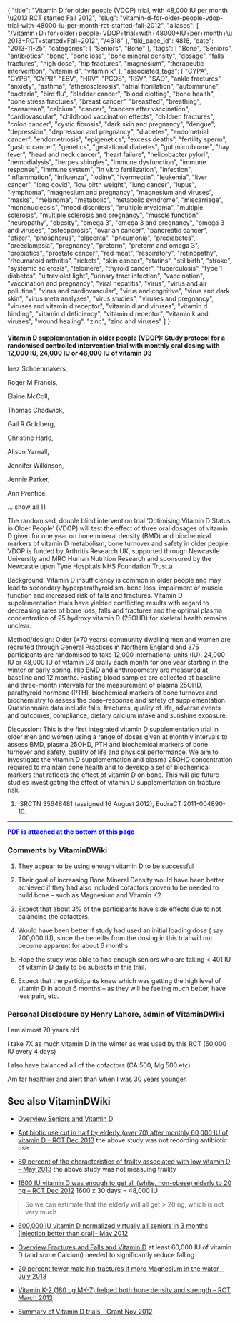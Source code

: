 {
    "title": "Vitamin D for older people (VDOP) trial, with 48,000 IU per month \u2013 RCT started Fall 2012",
    "slug": "vitamin-d-for-older-people-vdop-trial-with-48000-iu-per-month-rct-started-fall-2012",
    "aliases": [
        "/Vitamin+D+for+older+people+VDOP+trial+with+48000+IU+per+month+\u2013+RCT+started+Fall+2012",
        "/4818"
    ],
    "tiki_page_id": 4818,
    "date": "2013-11-25",
    "categories": [
        "Seniors",
        "Bone"
    ],
    "tags": [
        "Bone",
        "Seniors",
        "antibiotics",
        "bone",
        "bone loss",
        "bone mineral density",
        "dosage",
        "falls fractures",
        "high dose",
        "hip fractures",
        "magnesium",
        "therapeutic intervention",
        "vitamin d",
        "vitamin k"
    ],
    "associated_tags": [
        "CYPA",
        "CYPB",
        "CYPR",
        "EBV",
        "HRV",
        "PCOS",
        "RSV",
        "SAD",
        "ankle fractures",
        "anxiety",
        "asthma",
        "atherosclerosis",
        "atrial fibrillation",
        "autoimmune",
        "bacteria",
        "bird flu",
        "bladder cancer",
        "blood clotting",
        "bone health",
        "bone stress fractures",
        "breast cancer",
        "breastfed",
        "breathing",
        "caesarean",
        "calcium",
        "cancer",
        "cancers after vaccination",
        "cardiovascular",
        "childhood vaccination effects",
        "children fractures",
        "colon cancer",
        "cystic fibrosis",
        "dark skin and pregnancy",
        "dengue",
        "depression",
        "depression and pregnancy",
        "diabetes",
        "endometrial cancer",
        "endometriosis",
        "epigenetics",
        "excess deaths",
        "fertility sperm",
        "gastric cancer",
        "genetics",
        "gestational diabetes",
        "gut microbiome",
        "hay fever",
        "head and neck cancer",
        "heart failure",
        "helicobacter pylori",
        "hemodialysis",
        "herpes shingles",
        "immune dysfunction",
        "immune response",
        "immune system",
        "in vitro fertilization",
        "infection",
        "inflammation",
        "influenza",
        "iodine",
        "ivermectin",
        "leukemia",
        "liver cancer",
        "long covid",
        "low birth weight",
        "lung cancer",
        "lupus",
        "lymphoma",
        "magnesium and pregnancy",
        "magnesium and viruses",
        "masks",
        "melanoma",
        "metabolic",
        "metabolic syndrome",
        "miscarriage",
        "mononucleosis",
        "mood disorders",
        "multiple myeloma",
        "multiple sclerosis",
        "multiple sclerosis and pregnancy",
        "muscle function",
        "neuropathy",
        "obesity",
        "omega 3",
        "omega 3 and pregnancy",
        "omega 3 and viruses",
        "osteoporosis",
        "ovarian cancer",
        "pancreatic cancer",
        "pfizer",
        "phosphorus",
        "placenta",
        "pneumonia",
        "prediabetes",
        "preeclampsia",
        "pregnancy",
        "preterm",
        "preterm and omega 3",
        "probiotics",
        "prostate cancer",
        "red meat",
        "respiratory",
        "retinopathy",
        "rheumatoid arthritis",
        "rickets",
        "skin cancer",
        "statins",
        "stillbirth",
        "stroke",
        "systemic sclerosis",
        "telomere",
        "thyroid cancer",
        "tuberculosis",
        "type 1 diabetes",
        "ultraviolet light",
        "urinary tract infection",
        "vaccination",
        "vaccination and pregnancy",
        "viral hepatitis",
        "virus",
        "virus and air pollution",
        "virus and cardiovascular",
        "virus and cognitive",
        "virus and dark skin",
        "virus meta analyses",
        "virus studies",
        "viruses and pregnancy",
        "viruses and vitamin d receptor",
        "vitamin d and viruses",
        "vitamin d binding",
        "vitamin d deficiency",
        "vitamin d receptor",
        "vitamin k and viruses",
        "wound healing",
        "zinc",
        "zinc and viruses"
    ]
}


#### Vitamin D supplementation in older people (VDOP): Study protocol for a randomised controlled intervention trial with monthly oral dosing with 12,000 IU, 24,000 IU or 48,000 IU of vitamin D3

Inez Schoenmakers,

Roger M Francis,

Elaine McColl,

Thomas Chadwick,

Gail R Goldberg,

Christine Harle,

Alison Yarnall,

Jennifer Wilkinson,

Jennie Parker,

Ann Prentice,

… show all 11

The randomised, double blind intervention trial ‘Optimising Vitamin D Status in Older People’ (VDOP) will test the effect of three oral dosages of vitamin D given for one year on bone mineral density (BMD) and biochemical markers of vitamin D metabolism, bone turnover and safety in older people. VDOP is funded by Arthritis Research UK, supported through Newcastle University and MRC Human Nutrition Research and sponsored by the Newcastle upon Tyne Hospitals NHS Foundation Trust.a

Background: Vitamin D insufficiency is common in older people and may lead to secondary hyperparathyroidism, bone loss, impairment of muscle function and increased risk of falls and fractures. Vitamin D supplementation trials have yielded conflicting results with regard to decreasing rates of bone loss, falls and fractures and the optimal plasma concentration of 25 hydroxy vitamin D (25OHD) for skeletal health remains unclear.

Method/design: Older (≥70 years) community dwelling men and women are recruited through General Practices in Northern England and 375 participants are randomised to take 12,000 international units (IU), 24,000 IU or 48,000 IU of vitamin D3 orally each month for one year starting in the winter or early spring. Hip BMD and anthropometry are measured at baseline and 12 months. Fasting blood samples are collected at baseline and three-month intervals for the measurement of plasma 25OHD, parathyroid hormone (PTH), biochemical markers of bone turnover and biochemistry to assess the dose–response and safety of supplementation. Questionnaire data include falls, fractures, quality of life, adverse events and outcomes, compliance, dietary calcium intake and sunshine exposure.

Discussion: This is the first integrated vitamin D supplementation trial in older men and women using a range of doses given at monthly intervals to assess BMD, plasma 25OHD, PTH and biochemical markers of bone turnover and safety, quality of life and physical performance. We aim to investigate the vitamin D supplementation and plasma 25OHD concentration required to maintain bone health and to develop a set of biochemical markers that reflects the effect of vitamin D on bone. This will aid future studies investigating the effect of vitamin D supplementation on fracture risk.

1. ISRCTN 35648481 (assigned 16 August 2012), EudraCT 2011-004890-10.

---

 **<span style="color:#00F;">PDF is attached at the bottom of this page</span>** 

### Comments by VitaminDWiki

1. They appear to be using enough vitamin D to be successful

1. Their goal of increasing Bone Mineral Density would have been better achieved if they had also included cofactors proven to be needed to build bone – such as Magnesium and Vitamin K2

1. Expect that about 3% of the participants have side effects due to not balancing the cofactors.

1. Would have been better if study had used an initial loading dose ( say 200,000 IU), since the beneifts from the dosing in this trial will not become apparent for about 6 months.

1. Hope the study was able to find enough seniors who are taking < 401 IU of vitamin D daily to be subjects in this trail.

1. Expect that the participants knew which was getting the high level of vitamin D in about 6 months – as they will be feeling much better, have less pain, etc.

### Personal Disclosure by Henry Lahore, admin of VitaminDWiki

I am almost 70 years old

I take 7X as much vitamin D in the winter as was used by this RCT (50,000 IU every 4 days)

I also have balanced all of the cofactors (CA 500, Mg 500 etc)

Am far healthier and alert than when I was 30 years younger.

## See also VitaminDWiki

* [Overview Seniors and Vitamin D](/tags/overview-seniors-and-vitamin-d.html)

* [Antibiotic use cut in half by elderly (over 70) after monthly 60,000 IU of vitamin D – RCT Dec 2013](/posts/antibiotic-use-cut-in-half-by-elderly-over-70-after-monthly-60000-iu-of-vitamin-d-rct) the above study was not recording antibiotic use

* [80 percent of the characteristics of frailty associated with low vitamin D – May 2013](/posts/80-percent-of-the-characteristics-of-frailty-associated-with-low-vitamin-d) the above study was not measuing fraility

* [1600 IU vitamin D was enough to get all (white, non-obese) elderly to 20 ng – RCT Dec 2012](/posts/1600-iu-vitamin-d-was-enough-to-get-all-white-non-obese-elderly-to-20-ng-rct)  1600 x 30 days = 48,000 IU

> So we can estimate that the elderly will all get > 20 ng, which is not very much

* [600,000 IU vitamin D normalized virtually all seniors in 3 months (Injection better than oral)– May 2012](/tags/600000-iu-vitamin-d-normalized-virtually-all-seniors-in-3-months-injection-better-than-oral-may-2012.html)

* [Overview Fractures and Falls and Vitamin D](/tags/overview-fractures-and-falls-and-vitamin-d.html) at least 60,000 IU of vitamin D (and some Calcium) needed to significantly reduce falling

* [20 percent fewer male hip fractures if more Magnesium in the water – July 2013](/posts/20-percent-fewer-male-hip-fractures-if-more-magnesium-in-the-water)

* [Vitamin K-2 (180 ug MK-7) helped both bone density and strength – RCT March 2013](/posts/vitamin-k-2-180-ug-mk-7-helped-both-bone-density-and-strength-rct)

* [Summary of Vitamin D trials - Grant Nov 2012](/tags/summary-of-vitamin-d-trials-grant-nov-2012.html)